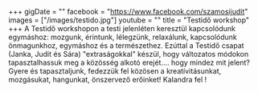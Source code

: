 +++
gigDate = ""
facebook = "https://www.facebook.com/szamosijudit"
images = ["/images/testido.jpg"]
youtube = ""
title = "Testidő workshop"
+++
A Testidő workshopon a testi jelenléten keresztül kapcsolódunk egymáshoz: mozgunk, érintunk, lélegzünk, relaxálunk, kapcsolódunk önmagunkhoz, egymáshoz és a természethez. Ezúttal a Testidő csapat (Janka, Judit és Sára) "extraságokkal" készül, hogy változatos módokon tapasztalhassuk meg  a közösség alkotó erejét.... hogy mindez mit jelent? Gyere és tapasztaljunk, fedezzük fel közösen a kreatívitásunkat, mozgásukat, hangunkat, önszervező erőinket! Kalandra fel !
